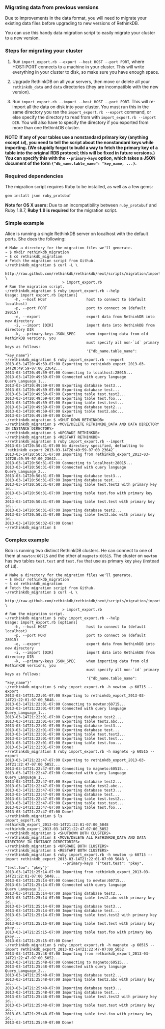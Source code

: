### 
### Migrating data from previous versions
Due to improvements in the data format, you will need to migrate your existing
data files before upgrading to new versions of RethinkDB.

You can use this handy data migration script to easily migrate your cluster
to a new version.

### Steps for migrating your cluster

1. Run `import_export.rb --export --host HOST --port PORT`, where HOST:PORT
connects to a machine in your cluster.  This will write everything in your
cluster to disk, so make sure you have enough space.

2. Upgrade RethinkDB on all your servers, then move or delete all your
`rethinkdb_data` and `data` directories (they are incompatible with the new 
version).

3. Run `import_export.rb --import --host HOST --port PORT`.  This will re-import
all the data on disk into your cluster.  You must run this in the same directory
you ran the `import_export.rb --export` command, or else specify the directory
to read from with `import_export.rb --import DIR`.  You will also have to
specify the directory if you exported from more than one RethinkDB
cluster. 

**NOTE: If any of your tables use a nonstandard primary key (anything
except `id`), you need to tell the script about the nonstandard keys while
importing.  (We stupidly forgot to build a way to fetch the primary key of a
table into the original RDB protocol; this will be fixed in future versions.)
You can specify this with the `--primary-keys` option, which takes a JSON
document of the form `{"db_name.table_name": "key_name, ...}`.**

### Required dependencies

The migration script requires Ruby to be installed, as well as a few gems:

```bash
gem install json ruby_protobuf
```

__Note for OS X users:__ Due to an incompatibility between `ruby_protobuf` and Ruby 1.8.7, 
__Ruby 1.9 is required__ for the migration script.

### Simple example

Alice is running a single RethinkDB server on localhost with the default ports.
She does the following:

```
# Make a directory for the migration files we'll generate.
~ $ mkdir rethinkdb_migration
~ $ cd rethinkdb_migration
# Fetch the migration script from Github.
~/rethinkdb_migration $ curl -L \
                          http://raw.github.com/rethinkdb/rethinkdb/next/scripts/migration/import_export.rb \
                          > import_export.rb
# Run the migration script.
~/rethinkdb_migration $ ruby import_export.rb --help
Usage: import_export.rb [options]
    -h, --host HOST                  host to connect to (default localhost)
    -p, --port PORT                  port to connect on (default 28015)
    -e, --export                     export data from RethinkDB into new directory
    -i, --import [DIR]               import data into RethinkDB from directory DIR
    -k, --primary-keys JSON_SPEC     when importing data from old RethinkDB versions, you
                                     must specify all non-`id` primary keys as follows:
                                     '{"db_name.table_name": "key_name"}'
~/rethinkdb_migration $ ruby import_export.rb --export
2013-03-14T20:49:59-07:00 Exporting to rethinkdb_export_2013-03-14T20:49:59-07:00_23642...
2013-03-14T20:49:59-07:00 Connecting to localhost:28015...
2013-03-14T20:49:59-07:00 Connected with query language Query_Language_1...
2013-03-14T20:49:59-07:00 Exporting database test3...
2013-03-14T20:49:59-07:00 Exporting database test...
2013-03-14T20:49:59-07:00 Exporting table test.test2...
2013-03-14T20:49:59-07:00 Exporting table test.foo...
2013-03-14T20:49:59-07:00 Exporting table test.test...
2013-03-14T20:49:59-07:00 Exporting database test2...
2013-03-14T20:49:59-07:00 Exporting table test2.abc...
2013-03-14T20:49:59-07:00 Done!
~/rethinkdb_migration $ <SHUT DOWN RETHINKDB>
~/rethinkdb_migration $ <MOVE/DELETE RETHINKDB_DATA AND DATA DIRECTORY IN INSTANCE DIRECTORY>
~/rethinkdb_migration $ <UPGRADE RETHINKDB>
~/rethinkdb_migration $ <RESTART RETHINKDB>
~/rethinkdb_migration $ ruby import_export.rb --import
2013-03-14T20:50:31-07:00 No directory specified, defaulting to `rethinkdb_export_2013-03-14T20:49:59-07:00_23642`.
2013-03-14T20:50:31-07:00 Importing from rethinkdb_export_2013-03-14T20:49:59-07:00_23642...
2013-03-14T20:50:31-07:00 Connecting to localhost:28015...
2013-03-14T20:50:31-07:00 Connected with query language Query_Language_2...
2013-03-14T20:50:31-07:00 Importing database test3...
2013-03-14T20:50:31-07:00 Importing database test...
2013-03-14T20:50:31-07:00 Importing table test.test2 with primary key id...
2013-03-14T20:50:31-07:00 Importing table test.foo with primary key id...
2013-03-14T20:50:31-07:00 Importing table test.test with primary key id...
2013-03-14T20:50:31-07:00 Importing database test2...
2013-03-14T20:50:31-07:00 Importing table test2.abc with primary key id...
2013-03-14T20:50:32-07:00 Done!
~/rethinkdb_migration $
```

### Complex example

Bob is running two distinct RethinkDB clusters.  He can connect to one of them
at `newton:60715` and the other at `magneto:60515`.  The cluster on `newton`
has two tables `test.test` and `test.foo` that use as primary key `pkey` (instead of `id`).

```
# Make a directory for the migration files we'll generate.
~ $ mkdir rethinkdb_migration
~ $ cd rethinkdb_migration
# Fetch the migration script from Github.
~/rethinkdb_migration $ curl -L \
                          http://raw.github.com/rethinkdb/rethinkdb/next/scripts/migration/import_export.rb \
                          > import_export.rb
# Run the migration script.
~/rethinkdb_migration $ ruby import_export.rb --help
Usage: import_export.rb [options]
    -h, --host HOST                  host to connect to (default localhost)
    -p, --port PORT                  port to connect on (default 28015)
    -e, --export                     export data from RethinkDB into new directory
    -i, --import [DIR]               import data into RethinkDB from directory DIR
    -k, --primary-keys JSON_SPEC     when importing data from old RethinkDB versions, you
                                     must specify all non-`id` primary keys as follows:
                                     '{"db_name.table_name": "key_name"}'
~/rethinkdb_migration $ ruby import_export.rb -h newton -p 60715 --export
2013-03-14T21:22:01-07:00 Exporting to rethinkdb_export_2013-03-14T21:22:01-07:00_5048...
2013-03-14T21:22:01-07:00 Connecting to newton:60715...
2013-03-14T21:22:01-07:00 Connected with query language Query_Language_1...
2013-03-14T21:22:01-07:00 Exporting database test2...
2013-03-14T21:22:01-07:00 Exporting table test2.abc...
2013-03-14T21:22:01-07:00 Exporting database test3...
2013-03-14T21:22:01-07:00 Exporting database test...
2013-03-14T21:22:01-07:00 Exporting table test.test2...
2013-03-14T21:22:01-07:00 Exporting table test.test...
2013-03-14T21:22:01-07:00 Exporting table test.foo...
2013-03-14T21:22:01-07:00 Done!
~/rethinkdb_migration $ ruby import_export.rb -h magneto -p 60515 --export
2013-03-14T21:22:47-07:00 Exporting to rethinkdb_export_2013-03-14T21:22:47-07:00_5052...
2013-03-14T21:22:47-07:00 Connecting to magneto:60515...
2013-03-14T21:22:47-07:00 Connected with query language Query_Language_1...
2013-03-14T21:22:47-07:00 Exporting database test2...
2013-03-14T21:22:47-07:00 Exporting table test2.abc...
2013-03-14T21:22:47-07:00 Exporting database test3...
2013-03-14T21:22:47-07:00 Exporting database test...
2013-03-14T21:22:47-07:00 Exporting table test.test2...
2013-03-14T21:22:47-07:00 Exporting table test.test...
2013-03-14T21:22:47-07:00 Exporting table test.foo...
2013-03-14T21:22:47-07:00 Done!
~/rethinkdb_migration $ ls
import_export.rb
rethinkdb_export_2013-03-14T21:22:01-07:00_5048
rethinkdb_export_2013-03-14T21:22:47-07:00_5052
~/rethinkdb_migration $ <SHUTDOWN BOTH CLUSTERS>
~/rethinkdb_migration $ <MOVE/DELETE ALL RETHINKDB_DATA AND DATA DIRECTORY IN INSTANCE DIRECTORIES>
~/rethinkdb_migration $ <UPGRADE BOTH CLUSTERS>
~/rethinkdb_migration $ <RESTART BOTH CLUSTERS>
~/rethinkdb_migration $ ruby import_export.rb -h newton -p 60715 --import rethinkdb_export_2013-03-14T21:22:01-07:00_5048 \
                          --primary-keys '{"test.test": "pkey", "test.foo": "pkey"}'
2013-03-14T21:25:14-07:00 Importing from rethinkdb_export_2013-03-14T21:22:01-07:00_5048...
2013-03-14T21:25:14-07:00 Connecting to newton:60715...
2013-03-14T21:25:14-07:00 Connected with query language Query_Language_2...
2013-03-14T21:25:14-07:00 Importing database test2...
2013-03-14T21:25:14-07:00 Importing table test2.abc with primary key id...
2013-03-14T21:25:14-07:00 Importing database test3...
2013-03-14T21:25:14-07:00 Importing database test...
2013-03-14T21:25:14-07:00 Importing table test.test2 with primary key id...
2013-03-14T21:25:15-07:00 Importing table test.test with primary key pkey...
2013-03-14T21:25:15-07:00 Importing table test.foo with primary key pkey...
2013-03-14T21:25:15-07:00 Done!
~/rethinkdb_migration $ ruby import_export.rb -h magneto -p 60515 --import rethinkdb_export_2013-03-14T21:22:47-07:00_5052
2013-03-14T21:25:48-07:00 Importing from rethinkdb_export_2013-03-14T21:22:47-07:00_5052...
2013-03-14T21:25:48-07:00 Connecting to magneto:60515...
2013-03-14T21:25:48-07:00 Connected with query language Query_Language_2...
2013-03-14T21:25:48-07:00 Importing database test2...
2013-03-14T21:25:48-07:00 Importing table test2.abc with primary key id...
2013-03-14T21:25:48-07:00 Importing database test3...
2013-03-14T21:25:48-07:00 Importing database test...
2013-03-14T21:25:48-07:00 Importing table test.test2 with primary key id...
2013-03-14T21:25:48-07:00 Importing table test.test with primary key id...
2013-03-14T21:25:48-07:00 Importing table test.foo with primary key id...
2013-03-14T21:25:49-07:00 Done!
```
